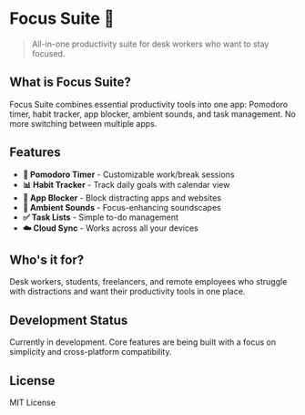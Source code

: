 # Focus Suite 🎯

> All-in-one productivity suite for desk workers who want to stay focused.

## What is Focus Suite?

Focus Suite combines essential productivity tools into one app: Pomodoro timer, habit tracker, app blocker, ambient sounds, and task management. No more switching between multiple apps.

## Features

- **🍅 Pomodoro Timer** - Customizable work/break sessions
- **📊 Habit Tracker** - Track daily goals with calendar view
- **🚫 App Blocker** - Block distracting apps and websites
- **🎵 Ambient Sounds** - Focus-enhancing soundscapes
- **✅ Task Lists** - Simple to-do management
- **☁️ Cloud Sync** - Works across all your devices

## Who's it for?

Desk workers, students, freelancers, and remote employees who struggle with distractions and want their productivity tools in one place.

## Development Status

Currently in development. Core features are being built with a focus on simplicity and cross-platform compatibility.

## License

MIT License
